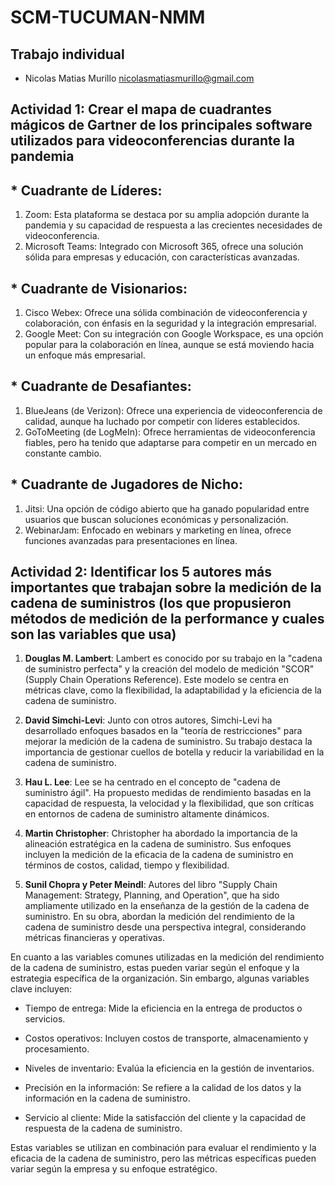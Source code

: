 # SCM-TUCUMAN-NMM

## Trabajo individual

* Nicolas Matias Murillo <nicolasmatiasmurillo@gmail.com>


## Actividad 1: Crear el mapa de cuadrantes mágicos de Gartner de los principales software utilizados para videoconferencias durante la pandemia

## * Cuadrante de Líderes:
1) Zoom: Esta plataforma se destaca por su amplia adopción durante la pandemia y su capacidad de respuesta a las crecientes necesidades de videoconferencia.
2) Microsoft Teams: Integrado con Microsoft 365, ofrece una solución sólida para empresas y educación, con características avanzadas.
## * Cuadrante de Visionarios:
1) Cisco Webex: Ofrece una sólida combinación de videoconferencia y colaboración, con énfasis en la seguridad y la integración empresarial.
2) Google Meet: Con su integración con Google Workspace, es una opción popular para la colaboración en línea, aunque se está moviendo hacia un enfoque más empresarial.
## * Cuadrante de Desafiantes:
1) BlueJeans (de Verizon): Ofrece una experiencia de videoconferencia de calidad, aunque ha luchado por competir con líderes establecidos.
2) GoToMeeting (de LogMeIn): Ofrece herramientas de videoconferencia fiables, pero ha tenido que adaptarse para competir en un mercado en constante cambio.
## * Cuadrante de Jugadores de Nicho:
1) Jitsi: Una opción de código abierto que ha ganado popularidad entre usuarios que buscan soluciones económicas y personalización.
2) WebinarJam: Enfocado en webinars y marketing en línea, ofrece funciones avanzadas para presentaciones en línea.


## Actividad 2: Identificar los 5 autores más importantes que trabajan sobre la medición de la cadena de suministros (los que propusieron métodos de medición de la performance y cuales son las variables que usa)


1. **Douglas M. Lambert**: Lambert es conocido por su trabajo en la "cadena de suministro perfecta" y la creación del modelo de medición "SCOR" (Supply Chain Operations Reference). Este modelo se centra en métricas clave, como la flexibilidad, la adaptabilidad y la eficiencia de la cadena de suministro.

2. **David Simchi-Levi**: Junto con otros autores, Simchi-Levi ha desarrollado enfoques basados en la "teoría de restricciones" para mejorar la medición de la cadena de suministro. Su trabajo destaca la importancia de gestionar cuellos de botella y reducir la variabilidad en la cadena de suministro.

3. **Hau L. Lee**: Lee se ha centrado en el concepto de "cadena de suministro ágil". Ha propuesto medidas de rendimiento basadas en la capacidad de respuesta, la velocidad y la flexibilidad, que son críticas en entornos de cadena de suministro altamente dinámicos.

4. **Martin Christopher**: Christopher ha abordado la importancia de la alineación estratégica en la cadena de suministro. Sus enfoques incluyen la medición de la eficacia de la cadena de suministro en términos de costos, calidad, tiempo y flexibilidad.

5. **Sunil Chopra y Peter Meindl**: Autores del libro "Supply Chain Management: Strategy, Planning, and Operation", que ha sido ampliamente utilizado en la enseñanza de la gestión de la cadena de suministro. En su obra, abordan la medición del rendimiento de la cadena de suministro desde una perspectiva integral, considerando métricas financieras y operativas.

En cuanto a las variables comunes utilizadas en la medición del rendimiento de la cadena de suministro, estas pueden variar según el enfoque y la estrategia específica de la organización. Sin embargo, algunas variables clave incluyen:

- Tiempo de entrega: Mide la eficiencia en la entrega de productos o servicios.

- Costos operativos: Incluyen costos de transporte, almacenamiento y procesamiento.

- Niveles de inventario: Evalúa la eficiencia en la gestión de inventarios.

- Precisión en la información: Se refiere a la calidad de los datos y la información en la cadena de suministro.

- Servicio al cliente: Mide la satisfacción del cliente y la capacidad de respuesta de la cadena de suministro.

Estas variables se utilizan en combinación para evaluar el rendimiento y la eficacia de la cadena de suministro, pero las métricas específicas pueden variar según la empresa y su enfoque estratégico.


